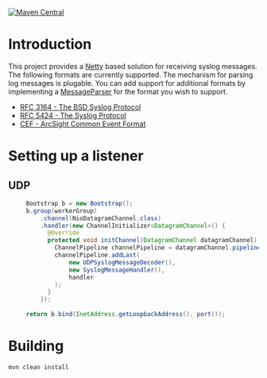 [![Maven Central](https://img.shields.io/maven-central/v/com.github.jcustenborder.netty/netty-codec-syslog.svg)]()

# Introduction

This project provides a [Netty](http://netty.io) based solution for receiving syslog messages. The 
following formats are currently supported. The mechanism for parsing log messages is plugable. You 
can add support for additional formats by implementing a 
[MessageParser](src/main/java/com/github/jcustenborder/netty/syslog/MessageParser.java) for the 
format you wish to support.

* [RFC 3164 - The BSD Syslog Protocol](https://tools.ietf.org/html/rfc3164)
* [RFC 5424 - The Syslog Protocol](https://tools.ietf.org/html/rfc5424)
* [CEF - ArcSight Common Event Format](https://community.softwaregrp.com/t5/ArcSight-Connectors/ArcSight-Common-Event-Format-CEF-Guide/ta-p/1589306)

# Setting up a listener

## UDP

```java
     Bootstrap b = new Bootstrap();
     b.group(workerGroup)
         .channel(NioDatagramChannel.class)
         .handler(new ChannelInitializer<DatagramChannel>() {
           @Override
           protected void initChannel(DatagramChannel datagramChannel) throws Exception {
             ChannelPipeline channelPipeline = datagramChannel.pipeline();
             channelPipeline.addLast(
                 new UDPSyslogMessageDecoder(),
                 new SyslogMessageHandler(),
                 handler
             );
           }
         });
 
     return b.bind(InetAddress.getLoopbackAddress(), port());
```

# Building
```bash
mvn clean install
```

